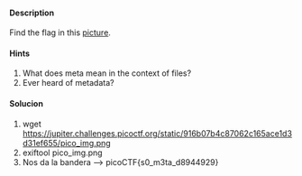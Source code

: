 #### Description

Find the flag in this [picture](https://jupiter.challenges.picoctf.org/static/916b07b4c87062c165ace1d3d31ef655/pico_img.png).


#### Hints
1. What does meta mean in the context of files?
2. Ever heard of metadata?



#### Solucion
1. wget https://jupiter.challenges.picoctf.org/static/916b07b4c87062c165ace1d3d31ef655/pico_img.png
2. exiftool pico_img.png 
3. Nos da la bandera --> picoCTF{s0_m3ta_d8944929}